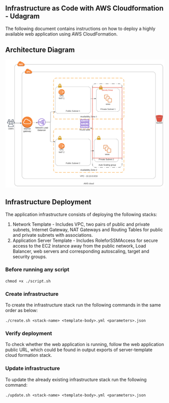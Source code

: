 ## Infrastructure as Code with AWS Cloudformation - Udagram

The following document contains instructions on how to deploy a highly available web application using AWS CloudFormation.

## Architecture Diagram

![Diagram](AWS-Diagram.svg)

## Infrastructure Deployment

The application infrastructure consists of deploying the following stacks:
1. Network Template - Includes VPC, two pairs of public and private subnets, Internet Gateway, NAT Gateways and Routing Tables for public and private subnets with associations.
2. Application Server Template - Includes RoleforSSMAccess for secure access to the EC2 instance away from the public network, Load Balancer, web servers and corresponding autoscaling, target and security groups.

### Before running any script

`chmod +x ./script.sh`

### Create infrastructure

To create the infrastructure stack run the following commands in the same order as below:

 `./create.sh <stack-name> <template-body>.yml <parameters>.json`                                    


### Verify deployment

To check whether the web application is running, follow the web application public URL, which could be found in output exports of server-template cloud formation stack.

### Update infrastructure

To update the already existing infrastructure stack run the following command:

`./update.sh <stack-name> <template-body>.yml <parameters>.json`

